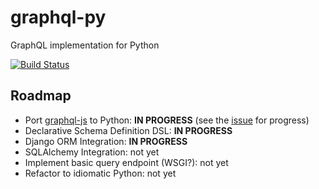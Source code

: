 # graphql-py

GraphQL implementation for Python

[![Build Status](https://travis-ci.org/dittos/graphql-py.svg?branch=master)](https://travis-ci.org/dittos/graphql-py)

## Roadmap

* Port [graphql-js](https://github.com/graphql/graphql-js) to Python: **IN PROGRESS** (see the [issue](https://github.com/dittos/graphql-py/issues/1) for progress)
* Declarative Schema Definition DSL: **IN PROGRESS**
* Django ORM Integration: **IN PROGRESS**
* SQLAlchemy Integration: not yet
* Implement basic query endpoint (WSGI?): not yet
* Refactor to idiomatic Python: not yet
